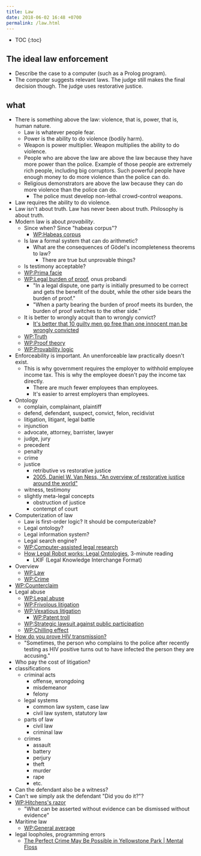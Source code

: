 ```yaml
---
title: Law
date: 2018-06-02 16:48 +0700
permalink: /law.html
---
```


- TOC
{:toc}

## The ideal law enforcement

- Describe the case to a computer (such as a Prolog program).
- The computer suggests relevant laws.
The judge still makes the final decision though.
The judge uses restorative justice.

## what

- There is something above the law: violence, that is, power, that is, human nature.
    - Law is whatever people fear.
    - Power is the ability to do violence (bodily harm).
    - Weapon is power multiplier.
    Weapon multiplies the ability to do violence.
    - People who are above the law are above the law because they have more power than the police.
    Example of those people are extremely rich people, including big corruptors.
    Such powerful people have enough money to do more violence than the police can do.
    - Religious demonstrators are above the law because they can do more violence than the police can do.
        - The police must develop non-lethal crowd-control weapons.
- Law requires the ability to do violence.
- Law isn't about truth.
Law has never been about truth.
Philosophy is about truth.
- Modern law is about *provability*.
    - Since when? Since "habeas corpus"?
        - [WP:Habeas corpus](https://en.wikipedia.org/wiki/Habeas_corpus)
    - Is law a formal system that can do arithmetic?
        - What are the consequences of Gödel's incompleteness theorems to law?
            - There are true but unprovable things?
    - Is testimony acceptable?
    - [WP:Prima facie](https://en.wikipedia.org/wiki/Prima_facie)
    - [WP:Legal burden of proof](https://en.wikipedia.org/wiki/Burden_of_proof_(law)), onus probandi
        - "In a legal dispute, one party is initially presumed to be correct and gets the benefit of the doubt,
        while the other side bears the burden of proof."
        - "When a party bearing the burden of proof meets its burden, the burden of proof switches to the other side."
    - It is better to wrongly acquit than to wrongly convict?
        - [It's better that 10 guilty men go free than one innocent man be wrongly convicted](https://www.independent.co.uk/news/uk/home-news/its-better-that-10-guilty-men-go-free-than-one-innocent-man-be-wrongly-convicted-944059.html)
    - [WP:Truth](https://en.wikipedia.org/wiki/Truth)
    - [WP:Proof theory](https://en.wikipedia.org/wiki/Proof_theory)
    - [WP:Provability logic](https://en.wikipedia.org/wiki/Provability_logic)
- Enforceability is important.
An unenforceable law practically doesn't exist.
    - This is why government requires the employer to withhold employee income tax.
    This is why the employee doesn't pay the income tax directly.
        - There are much fewer employees than employees.
        - It's easier to arrest employers than employees.
- Ontology
    - complain, complainant, plaintiff
    - defend, defendant, suspect, convict, felon, recidivist
    - litigation, litigant, legal battle
    - injunction
    - advocate, attorney, barrister, lawyer
    - judge, jury
    - precedent
    - penalty
    - crime
    - justice
        - retributive vs restorative justice
        - [2005, Daniel W. Van Ness, "An overview of restorative justice around the world"](https://assets.justice.vic.gov.au/njc/resources/c4518c8a-c200-4623-afd1-42e255b62cf9/01+an+overview+of+restorative+justice.pdf)
    - witness, testimony
    - slightly meta-legal concepts
        - obstruction of justice
        - contempt of court
- Computerization of law
    - Law is first-order logic? It should be computerizable?
    - Legal ontology?
    - Legal information system?
    - Legal search engine?
    - [WP:Computer-assisted legal research](https://en.wikipedia.org/wiki/Computer-assisted_legal_research)
    - [How Legal Robot works: Legal Ontologies](https://www.legalrobot.com/blog/2016/05/25/Ontologies/), 3-minute reading
        - LKIF (Legal Knowledge Interchange Format)
- Overview
    - [WP:Law](https://en.wikipedia.org/wiki/Law)
    - [WP:Crime](https://en.wikipedia.org/wiki/Crime)
- [WP:Counterclaim](https://en.wikipedia.org/wiki/Counterclaim)
- Legal abuse
    - [WP:Legal abuse](https://en.wikipedia.org/wiki/Legal_abuse)
    - [WP:Frivolous litigation](https://en.wikipedia.org/wiki/Frivolous_litigation)
    - [WP:Vexatious litigation](https://en.wikipedia.org/wiki/Vexatious_litigation)
        - [WP:Patent troll](https://en.wikipedia.org/wiki/Patent_troll)
    - [WP:Strategic lawsuit against public participation](https://en.wikipedia.org/wiki/Strategic_lawsuit_against_public_participation)
    - [WP:Chilling effect](https://en.wikipedia.org/wiki/Chilling_effect)
- [How do you prove HIV transmission?](http://www.tht.org.uk/myhiv/Telling-people/Law/How-do-you-prove-it_qm_)
    - "Sometimes, the person who complains to the police after recently testing as HIV positive turns out to have infected the person they are accusing."
- Who pay the cost of litigation?
- classifications
    - criminal acts
        - offense, wrongdoing
        - misdemeanor
        - felony
    - legal systems
        - common law system, case law
        - civil law system, statutory law
    - parts of law
        - civil law
        - criminal law
    - crimes
        - assault
        - battery
        - perjury
        - theft
        - murder
        - rape
        - etc.
- Can the defendant also be a witness?
- Can't we simply ask the defendant "Did you do it?"?
- [WP:Hitchens's razor](https://en.wikipedia.org/wiki/Hitchens%27s_razor)
    - "What can be asserted without evidence can be dismissed without evidence"
- Maritime law
    - [WP:General average](https://en.wikipedia.org/wiki/General_average)
- legal loopholes, programming errors
    - [The Perfect Crime May Be Possible in Yellowstone Park | Mental Floss](https://mentalfloss.com/article/83439/perfect-crime-may-be-possible-yellowstone-park)
